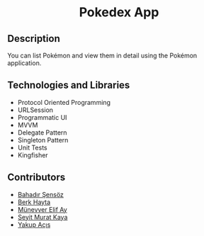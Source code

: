 <h1 align="center">
     Pokedex App
</h1>

## Description
<p>You can list Pokémon and view them in detail using the Pokémon application.</p>

## Technologies and Libraries
- Protocol Oriented Programming
- URLSession
- Programmatic UI
- MVVM
- Delegate Pattern
- Singleton Pattern
- Unit Tests
- Kingfisher

## Contributors
- [Bahadır Şensöz](https://github.com/bahadirsensoz)
- [Berk Hayta](https://github.com/berkhi)
- [Münevver Elif Ay](https://github.com/munevverelifay)
- [Seyit Murat Kaya](https://github.com/SeyitMuratKaya)
- [Yakup Açış](https://github.com/Yakupacs)
